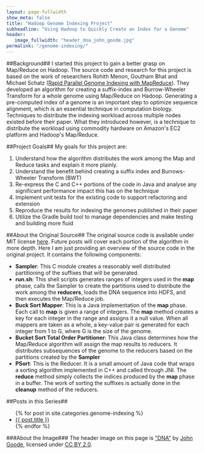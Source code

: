 ```yaml
---
layout: page-fullwidth
show_meta: false
title: "Hadoop Genome Indexing Project"
subheadline: "Using Hadoop to Quickly Create an Index for a Genome"
header:
   image_fullwidth: "header_dna_john_goode.jpg"
permalink: "/genome-indexing/"
---
```

##Background##
I started this project to gain a better grasp on Map/Reduce on Hadoop. The source code and research for this project is based on the work of researchers Rohith Menon, Goutham Bhat and Michael Schatz ([Rapid Parallel Genome Indexing with MapReduce](http://schatzlab.cshl.edu/publications/2011-GenomeIndexingMapReduce.pdf)). They developed an algorithm for creating a suffix-index and Burrow-Wheeler Transform for a whole genome using Map/Reduce on Hadoop. Generating a pre-computed index of a genome is an important step to optimize sequence alignment, which is an essential technique in computation biology. Techniques to distribute the indexing workload across multiple nodes existed before their paper. What they introduced however, is a technique to distribute the workload using commodity hardware on Amazon's EC2 platform and Hadoop's Map/Reduce.

##Project Goals##
My goals for this project are:
<ol>
  <li>Understand how the algorithm distributes the work among the Map and Reduce tasks and explain it more plainly.</li>
  <li>Understand the benefit behind creating a suffix index and Burrows-Wheeler Transform (BWT)</li>
  <li>Re-express the C and C++ portions of the code in Java and analyse any significant performance impact this has on the technique</li>
  <li>Implement unit tests for the existing code to support refactoring and extension</li>
  <li>Reproduce the results for indexing the genomes published in their paper</li>
  <li>Utilize the Gradle build tool to manage dependencies and make testing and building more fluid</li>
</ol>

##About the Original Source##
The original source code is available under MIT license [here](http://code.google.com/p/genome-indexing]). Future posts will cover each portion of the algorithm in more depth. Here I am just providing an overview of the source code in the original project. It contains the following components:
<ul>
  <li><b>Sampler</b>: This C module creates a reasonably well distributed partitioning of the suffixes that will be generated.</li>
  <li><b>run.sh</b>: This shell scripts generates ranges of integers used in the <b>map</b> phase, calls the Sampler to create the partitions used to distribute the work among the <b>reducers</b>, loads the DNA sequence into HDFS, and then executes the Map/Reduce job.</li>
  <li><b>Buck Sort Mapper</b>: This is a Java implementation of the <b>map</b> phase. Each call to <b>map</b> is given a range of integers. The <b>map</b> method creates a key for each integer in the range and assigns it a null value. When all mappers are taken as a whole, a key-value pair is generated for each integer from 1 to G, where G is the size of the genome.</li>
  <li><b>Bucket Sort Total Order Partitioner</b>: This Java class determines how the Map/Reduce algorithm will assign the map results to reducers. It distributes subsequences of the genome to the reducers based on the partitions created by the <b>Sampler</b></li>
  <li><b>PSort</b>: This is the Reducer. It is a small amount of Java code that wraps a sorting algorithm implemented in C++ and called through JNI. The <b>reduce</b> method simply collects the indices produced by the <b>map</b> phase in a buffer. The work of sorting the suffixes is actually done in the <b>cleanup</b> method of the reducers.</li>
</ul>

##Posts in this Series##
<ul>
    {% for post in site.categories.genome-indexing %}
    <li><a href="{{ site.url }}{{ post.url }}">{{ post.title }}</a></li>
    {% endfor %}
</ul>

###About the Image###
The header image on this page is ["DNA"](https://www.flickr.com/photos/johnnieb/17200471) by [John Goode](https://www.flickr.com/photos/johnnieb), licensed under [CC BY 2.0](https://creativecommons.org/licenses/by/2.0/). 